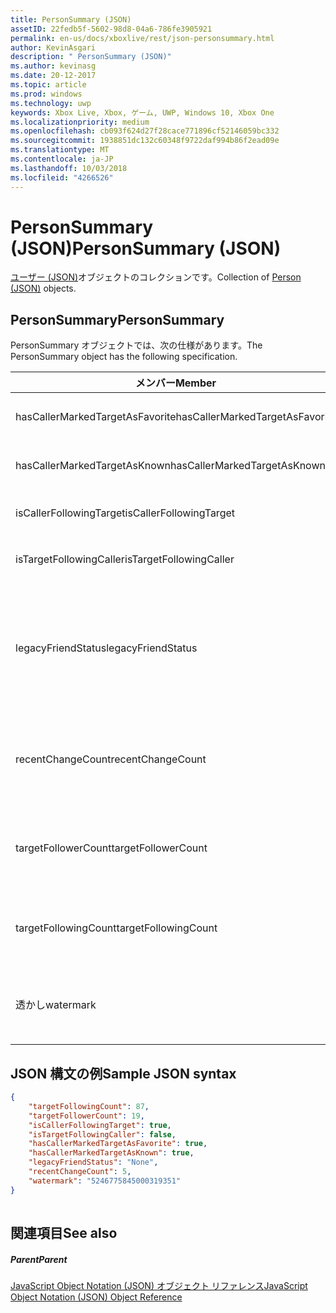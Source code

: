 ```yaml
---
title: PersonSummary (JSON)
assetID: 22fedb5f-5602-98d8-04a6-786fe3905921
permalink: en-us/docs/xboxlive/rest/json-personsummary.html
author: KevinAsgari
description: " PersonSummary (JSON)"
ms.author: kevinasg
ms.date: 20-12-2017
ms.topic: article
ms.prod: windows
ms.technology: uwp
keywords: Xbox Live, Xbox, ゲーム, UWP, Windows 10, Xbox One
ms.localizationpriority: medium
ms.openlocfilehash: cb093f624d27f28cace771896cf52146059bc332
ms.sourcegitcommit: 1938851dc132c60348f9722daf994b86f2ead09e
ms.translationtype: MT
ms.contentlocale: ja-JP
ms.lasthandoff: 10/03/2018
ms.locfileid: "4266526"
---
```

# <a name="personsummary-json"></a><span data-ttu-id="c8e49-104">PersonSummary (JSON)</span><span class="sxs-lookup"><span data-stu-id="c8e49-104">PersonSummary (JSON)</span></span>
<span data-ttu-id="c8e49-105">[ユーザー (JSON)](json-person.md)オブジェクトのコレクションです。</span><span class="sxs-lookup"><span data-stu-id="c8e49-105">Collection of [Person (JSON)](json-person.md) objects.</span></span> 
<a id="ID4ER"></a>

 
## <a name="personsummary"></a><span data-ttu-id="c8e49-106">PersonSummary</span><span class="sxs-lookup"><span data-stu-id="c8e49-106">PersonSummary</span></span>
 
<span data-ttu-id="c8e49-107">PersonSummary オブジェクトでは、次の仕様があります。</span><span class="sxs-lookup"><span data-stu-id="c8e49-107">The PersonSummary object has the following specification.</span></span>
 
| <span data-ttu-id="c8e49-108">メンバー</span><span class="sxs-lookup"><span data-stu-id="c8e49-108">Member</span></span>| <span data-ttu-id="c8e49-109">種類</span><span class="sxs-lookup"><span data-stu-id="c8e49-109">Type</span></span>| <span data-ttu-id="c8e49-110">説明</span><span class="sxs-lookup"><span data-stu-id="c8e49-110">Description</span></span>| 
| --- | --- | --- | 
| <span data-ttu-id="c8e49-111">hasCallerMarkedTargetAsFavorite</span><span class="sxs-lookup"><span data-stu-id="c8e49-111">hasCallerMarkedTargetAsFavorite</span></span>| <span data-ttu-id="c8e49-112">ブール値</span><span class="sxs-lookup"><span data-stu-id="c8e49-112">Boolean value</span></span>| <span data-ttu-id="c8e49-113">かどうか、呼び出し元は、お気に入りとしてターゲットをマークします。</span><span class="sxs-lookup"><span data-stu-id="c8e49-113">Whether the caller has marked the target as a favorite.</span></span> <span data-ttu-id="c8e49-114">値の例: true</span><span class="sxs-lookup"><span data-stu-id="c8e49-114">Example values: true</span></span>| 
| <span data-ttu-id="c8e49-115">hasCallerMarkedTargetAsKnown</span><span class="sxs-lookup"><span data-stu-id="c8e49-115">hasCallerMarkedTargetAsKnown</span></span>| <span data-ttu-id="c8e49-116">ブール値</span><span class="sxs-lookup"><span data-stu-id="c8e49-116">Boolean value</span></span>| <span data-ttu-id="c8e49-117">かどうか、呼び出し元がターゲット済みとしてマーク呼ばれます。</span><span class="sxs-lookup"><span data-stu-id="c8e49-117">Whether the caller has marked the target as known.</span></span> <span data-ttu-id="c8e49-118">値の例: true</span><span class="sxs-lookup"><span data-stu-id="c8e49-118">Example values: true</span></span>| 
| <span data-ttu-id="c8e49-119">isCallerFollowingTarget</span><span class="sxs-lookup"><span data-stu-id="c8e49-119">isCallerFollowingTarget</span></span>| <span data-ttu-id="c8e49-120">ブール値</span><span class="sxs-lookup"><span data-stu-id="c8e49-120">Boolean value</span></span>| <span data-ttu-id="c8e49-121">かどうか、呼び出し元が、ターゲットをフォローします。</span><span class="sxs-lookup"><span data-stu-id="c8e49-121">Whether the caller is following the target.</span></span> <span data-ttu-id="c8e49-122">値の例: true</span><span class="sxs-lookup"><span data-stu-id="c8e49-122">Example values: true</span></span>| 
| <span data-ttu-id="c8e49-123">isTargetFollowingCaller</span><span class="sxs-lookup"><span data-stu-id="c8e49-123">isTargetFollowingCaller</span></span>| <span data-ttu-id="c8e49-124">ブール値</span><span class="sxs-lookup"><span data-stu-id="c8e49-124">Boolean value</span></span>| <span data-ttu-id="c8e49-125">かどうか、ターゲットでは、呼び出し元がフォローします。</span><span class="sxs-lookup"><span data-stu-id="c8e49-125">Whether the target is following the caller.</span></span> <span data-ttu-id="c8e49-126">値の例: true</span><span class="sxs-lookup"><span data-stu-id="c8e49-126">Example values: true</span></span>| 
| <span data-ttu-id="c8e49-127">legacyFriendStatus</span><span class="sxs-lookup"><span data-stu-id="c8e49-127">legacyFriendStatus</span></span>| <span data-ttu-id="c8e49-128">string</span><span class="sxs-lookup"><span data-stu-id="c8e49-128">string</span></span>| <span data-ttu-id="c8e49-129">従来のフレンドのように、呼び出し元のターゲット状態です。</span><span class="sxs-lookup"><span data-stu-id="c8e49-129">Legacy friend status of the target as seen by the caller.</span></span> <span data-ttu-id="c8e49-130">"None"、"MutuallyAccepted"、"OutgoingRequest"または"IncomingRequest"をすることができます。</span><span class="sxs-lookup"><span data-stu-id="c8e49-130">Can be "None", "MutuallyAccepted", "OutgoingRequest", or "IncomingRequest".</span></span> <span data-ttu-id="c8e49-131">値の例:"MutuallyAccepted"</span><span class="sxs-lookup"><span data-stu-id="c8e49-131">Example values: "MutuallyAccepted"</span></span>| 
| <span data-ttu-id="c8e49-132">recentChangeCount</span><span class="sxs-lookup"><span data-stu-id="c8e49-132">recentChangeCount</span></span>| <span data-ttu-id="c8e49-133">32 ビット符号なし整数</span><span class="sxs-lookup"><span data-stu-id="c8e49-133">32-bit unsigned integer</span></span>| <span data-ttu-id="c8e49-134">省略可能。</span><span class="sxs-lookup"><span data-stu-id="c8e49-134">Optional.</span></span> <span data-ttu-id="c8e49-135">ターゲットのソーシャル グラフの最新の変更の数です。</span><span class="sxs-lookup"><span data-stu-id="c8e49-135">Number of recent changes in the target's social graph.</span></span> <span data-ttu-id="c8e49-136">この値は、ユーザーが、独自の概要を表示するときにのみ存在します。</span><span class="sxs-lookup"><span data-stu-id="c8e49-136">This value will only exist when a user is viewing their own summary.</span></span> <span data-ttu-id="c8e49-137">値の例: 5</span><span class="sxs-lookup"><span data-stu-id="c8e49-137">Example values: 5</span></span>| 
| <span data-ttu-id="c8e49-138">targetFollowerCount</span><span class="sxs-lookup"><span data-stu-id="c8e49-138">targetFollowerCount</span></span>| <span data-ttu-id="c8e49-139">> 32 ビット符号なし整数</span><span class="sxs-lookup"><span data-stu-id="c8e49-139">>32-bit unsigned integer</span></span>| <span data-ttu-id="c8e49-140">次のターゲットはユーザーの数です。</span><span class="sxs-lookup"><span data-stu-id="c8e49-140">Number of People that are following the target.</span></span> <span data-ttu-id="c8e49-141">値の例: 1308</span><span class="sxs-lookup"><span data-stu-id="c8e49-141">Example values: 1308</span></span>| 
| <span data-ttu-id="c8e49-142">targetFollowingCount</span><span class="sxs-lookup"><span data-stu-id="c8e49-142">targetFollowingCount</span></span>| <span data-ttu-id="c8e49-143">32 ビット符号なし整数</span><span class="sxs-lookup"><span data-stu-id="c8e49-143">32-bit unsigned integer</span></span>| <span data-ttu-id="c8e49-144">ターゲットが次のユーザーの数です。</span><span class="sxs-lookup"><span data-stu-id="c8e49-144">Number of People that the target is following.</span></span> <span data-ttu-id="c8e49-145">値の例: 112</span><span class="sxs-lookup"><span data-stu-id="c8e49-145">Example values: 112</span></span>| 
| <span data-ttu-id="c8e49-146">透かし</span><span class="sxs-lookup"><span data-stu-id="c8e49-146">watermark</span></span>| <span data-ttu-id="c8e49-147">string</span><span class="sxs-lookup"><span data-stu-id="c8e49-147">string</span></span>| <span data-ttu-id="c8e49-148">省略可能。</span><span class="sxs-lookup"><span data-stu-id="c8e49-148">Optional.</span></span> <span data-ttu-id="c8e49-149">ターゲットの最新の変更透かし</span><span class="sxs-lookup"><span data-stu-id="c8e49-149">Recent change watermark for the target.</span></span> <span data-ttu-id="c8e49-150">この値は、ユーザーが、独自の概要を表示するときにのみ存在します。</span><span class="sxs-lookup"><span data-stu-id="c8e49-150">This value will only exist when a user is viewing their own summary.</span></span> <span data-ttu-id="c8e49-151">値の例: 5</span><span class="sxs-lookup"><span data-stu-id="c8e49-151">Example values: 5</span></span>| 
  
<a id="ID4E4D"></a>

 
## <a name="sample-json-syntax"></a><span data-ttu-id="c8e49-152">JSON 構文の例</span><span class="sxs-lookup"><span data-stu-id="c8e49-152">Sample JSON syntax</span></span>
 

```json
{
    "targetFollowingCount": 87,
    "targetFollowerCount": 19,
    "isCallerFollowingTarget": true,
    "isTargetFollowingCaller": false,
    "hasCallerMarkedTargetAsFavorite": true,
    "hasCallerMarkedTargetAsKnown": true,
    "legacyFriendStatus": "None",
    "recentChangeCount": 5,
    "watermark": "5246775845000319351"
}
    
```

  
<a id="ID4EGE"></a>

 
## <a name="see-also"></a><span data-ttu-id="c8e49-153">関連項目</span><span class="sxs-lookup"><span data-stu-id="c8e49-153">See also</span></span>
 
<a id="ID4EIE"></a>

 
##### <a name="parent"></a><span data-ttu-id="c8e49-154">Parent</span><span class="sxs-lookup"><span data-stu-id="c8e49-154">Parent</span></span> 

[<span data-ttu-id="c8e49-155">JavaScript Object Notation (JSON) オブジェクト リファレンス</span><span class="sxs-lookup"><span data-stu-id="c8e49-155">JavaScript Object Notation (JSON) Object Reference</span></span>](atoc-xboxlivews-reference-json.md)

   
